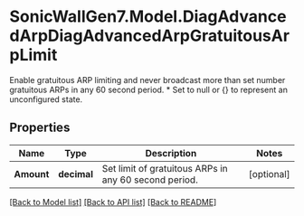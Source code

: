 # SonicWallGen7.Model.DiagAdvancedArpDiagAdvancedArpGratuitousArpLimit
Enable gratuitous ARP limiting and never broadcast more than set number gratuitous ARPs in any 60 second period. * Set to null or {} to represent  an unconfigured state.

## Properties

Name | Type | Description | Notes
------------ | ------------- | ------------- | -------------
**Amount** | **decimal** | Set limit of gratuitous ARPs in any 60 second period. | [optional] 

[[Back to Model list]](../README.md#documentation-for-models) [[Back to API list]](../README.md#documentation-for-api-endpoints) [[Back to README]](../README.md)

